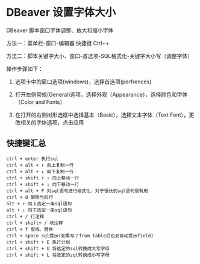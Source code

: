 # DBeaver 设置字体大小

DBeaver 脚本窗口字体调整、放大和缩小字体

方法一：菜单栏-窗口-编辑器
快捷键 Ctrl++

方法二：脚本关键字大小、窗口-首选项-SQL格式化-关键字大小写（调整字体）

操作步骤如下：

1. 选项卡中的窗口选项(windows)，选择首选项(perfrences)

2. 打开左侧常规(General)选项，选择外观（Appearance），选择颜色和字体（Color and Fonts）

3. 在打开的右侧树形选框中选择基本（Basic），选择文本字体（Text Font），更改相关的字体选项，点击应用

## 快捷键汇总

```text
ctrl + enter 执行sql
ctrl + alt + ↑ 向上复制一行
ctrl + alt + ↓ 向下复制一行
ctrl + shift + ↑ 向上移动一行
ctrl + shift + ↓ 向下移动一行
ctrl + alt + F 对sql语句进行格式化，对于很长的sql语句很有用
ctrl + d 删除当前行
alt + ↑ 向上选定一条sql语句
alt + ↓ 向下选定一条sql语句
ctrl + / 行注释
ctrl + shift+ / 块注释
ctrl + f 查找、替换
ctrl + space sql提示(如果写了from table后也会自动提示field)
ctrl + shift + E 执行计划
ctrl + shift + U 将选定的sql转换成大写字母
ctrl + shift + L 将选定的sql转换成小写字母
```
